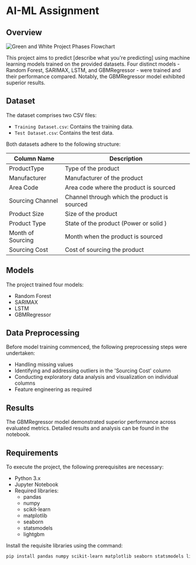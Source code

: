 # AI-ML Assignment

## Overview

![Green and White Project Phases Flowchart](https://github.com/Shiv162003/AP_MOLLER/assets/120489897/d444d448-8575-452c-b1c3-28ef3a99cd31)


This project aims to predict [describe what you're predicting] using machine learning models trained on the provided datasets. Four distinct models - Random Forest, SARIMAX, LSTM, and GBMRegressor - were trained and their performance compared. Notably, the GBMRegressor model exhibited superior results.

## Dataset

The dataset comprises two CSV files:

- `Training Dataset.csv`: Contains the training data.
- `Test Dataset.csv`: Contains the test data.

Both datasets adhere to the following structure:

| Column Name      | Description                               |
|------------------|-------------------------------------------|
| ProductType      | Type of the product                       |
| Manufacturer     | Manufacturer of the product               |
| Area Code        | Area code where the product is sourced    |
| Sourcing Channel | Channel through which the product is sourced |
| Product Size     | Size of the product                       |
| Product Type     | State of the product (Power or solid )    |
| Month of Sourcing| Month when the product is sourced         |
| Sourcing Cost    | Cost of sourcing the product              |

## Models

The project trained four models:

- Random Forest
- SARIMAX
- LSTM
- GBMRegressor

## Data Preprocessing

Before model training commenced, the following preprocessing steps were undertaken:

- Handling missing values
- Identifying and addressing outliers in the 'Sourcing Cost' column
- Conducting exploratory data analysis and visualization on individual columns
- Feature engineering as required

## Results

The GBMRegressor model demonstrated superior performance across evaluated metrics. Detailed results and analysis can be found in the notebook.

## Requirements

To execute the project, the following prerequisites are necessary:

- Python 3.x
- Jupyter Notebook
- Required libraries:
  - pandas
  - numpy
  - scikit-learn
  - matplotlib
  - seaborn
  - statsmodels
  - lightgbm

Install the requisite libraries using the command:

```bash
pip install pandas numpy scikit-learn matplotlib seaborn statsmodels lightgbm

